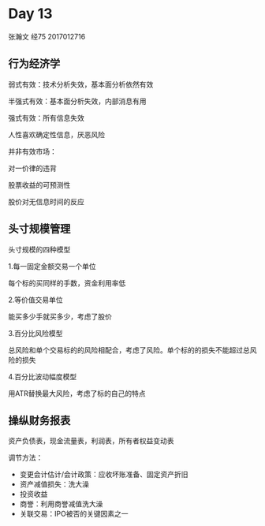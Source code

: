 # Day 13

张瀚文 经75 2017012716

## 行为经济学

弱式有效：技术分析失效，基本面分析依然有效

半强式有效：基本面分析失效，内部消息有用

强式有效：所有信息失效

人性喜欢确定性信息，厌恶风险

并非有效市场：

对一价律的违背

股票收益的可预测性

股价对无信息时间的反应

## 头寸规模管理

头寸规模的四种模型

1.每一固定金额交易一个单位

每个标的买同样的手数，资金利用率低

2.等价值交易单位

能买多少手就买多少，考虑了股价

3.百分比风险模型

总风险和单个交易标的的风险相配合，考虑了风险。单个标的的损失不能超过总风险的损失

4.百分比波动幅度模型

用ATR替换最大风险，考虑了标的自己的特点

## 操纵财务报表

资产负债表，现金流量表，利润表，所有者权益变动表

调节方法：

- 变更会计估计/会计政策：应收坏账准备、固定资产折旧
- 资产减值损失：洗大澡
- 投资收益
- 商誉：利用商誉减值洗大澡
- 关联交易：IPO被否的关键因素之一